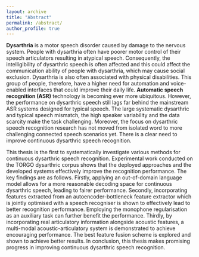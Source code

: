 ```yaml
---
layout: archive
title: "Abstract"
permalink: /abstract/
author_profile: true
---
```


**Dysarthria** is a motor speech disorder caused by damage to the nervous system. People with dysarthria often have poorer motor control of their speech articulators resulting in atypical speech. Consequently, the intelligibility of dysarthric speech is often affected and this could affect the communication ability of people with dysarthria, which may cause social exclusion. Dysarthria is also often associated with physical disabilities. This group of people, therefore, have a higher need for automation and voice-enabled interfaces that could improve their daily life. **Automatic speech recognition (ASR)** technology is becoming ever more ubiquitous. However, the performance on dysarthric speech still lags far behind the mainstream ASR systems designed for typical speech. The large systematic dysarthric and typical speech mismatch, the high speaker variability and the data scarcity make the task challenging.  Moreover, the focus on dysarthric speech recognition research has not moved from isolated word to more challenging connected speech scenarios yet. There is a clear need to improve continuous dysarthric speech recognition. 

This thesis is the first to systematically investigate various methods for continuous dysarthric speech recognition. Experimental work conducted on the TORGO dysarthric corpus shows that the deployed approaches and the developed systems effectively improve the recognition performance. The key findings are as follows.  Firstly, applying an out-of-domain language model allows for a more reasonable decoding space for continuous dysarthric speech, leading to fairer performance. Secondly, incorporating features extracted from an autoencoder-bottleneck feature extractor which is jointly optimised with a speech recogniser is shown to effectively lead to better recognition performance. Employing the monophone regularisation as an auxiliary task can further benefit the performance. Thirdly, by incorporating real articulatory information alongside acoustic features, a multi-modal acoustic-articulatory system is demonstrated to achieve encouraging performance. The best feature fusion scheme is explored and shown to achieve better results. In conclusion, this thesis makes promising progress in improving continuous dysarthric speech recognition.
